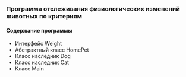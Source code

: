 ### Программа отслеживания физиологических изменений животных по критериям


#### Содержание программы
- Интерфейс Weight
- Абстрактный класс HomePet
- Класс наследник Dog
- Класс наследник Cat
- Класс Main
